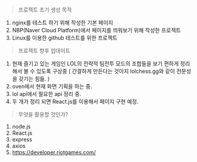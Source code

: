 ## 

> 프로젝트 초기 생성 목적
1. nginx를 테스트 하기 위해 작성한 기본 페이지
2. NBP(Naver Cloud Platform)에서 페이지를 띄워보기 위해 작성한 프로젝트
3. Linux를 이용한 github 테스트를 위한 프로젝트

> 프로젝트 향후 업데이트
1. 현재 즐기고 있는 게임인 LOL의 전략적 팀전투 모드의 조합들을 보기 편하게 정리해서 볼 수 있도록 구상중
   ( 간결하게 만든다는 것이지 lolchess.gg와 같이 전문성을 갖기는 힘듦. )
2. oven에서 현재 화면 기획을 하는 중.
3. lol api에서 필요한 api 정리 중.
3. 두 개가 정리 되면 React.js를 이용해서 페이지 구현 예정.

> 무엇을 활용할 것인가?
1. node.js
2. React.js
3. express
4. axios
5. https://developer.riotgames.com/
